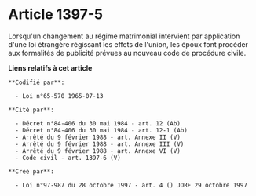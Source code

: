 # Article 1397-5

Lorsqu'un changement au régime matrimonial intervient par application d'une loi étrangère régissant les effets de l'union,
les époux font procéder aux formalités de publicité prévues au nouveau code de procédure civile.

**Liens relatifs à cet article**

	**Codifié par**:

	  - Loi n°65-570 1965-07-13

	**Cité par**:

	  - Décret n°84-406 du 30 mai 1984 - art. 12 (Ab)
	  - Décret n°84-406 du 30 mai 1984 - art. 12-1 (Ab)
	  - Arrêté du 9 février 1988 - art. Annexe II (V)
	  - Arrêté du 9 février 1988 - art. Annexe III (V)
	  - Arrêté du 9 février 1988 - art. Annexe VI (V)
	  - Code civil - art. 1397-6 (V)

	**Créé par**:

	  - Loi n°97-987 du 28 octobre 1997 - art. 4 () JORF 29 octobre 1997
